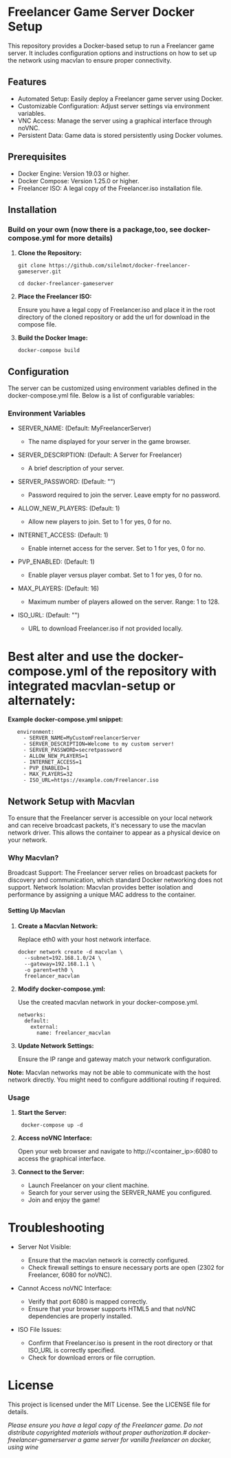 # Freelancer Game Server Docker Setup

This repository provides a Docker-based setup to run a Freelancer game server. It includes configuration options and instructions on how to set up the network using macvlan to ensure proper connectivity.

## Features

- Automated Setup: Easily deploy a Freelancer game server using Docker.
- Customizable Configuration: Adjust server settings via environment variables.
- VNC Access: Manage the server using a graphical interface through noVNC.
- Persistent Data: Game data is stored persistently using Docker volumes.

## Prerequisites

- Docker Engine: Version 19.03 or higher.
- Docker Compose: Version 1.25.0 or higher.
- Freelancer ISO: A legal copy of the Freelancer.iso installation file.

## Installation
### Build on your own (now there is a package,too, see docker-compose.yml for more details)

1. **Clone the Repository:**

       git clone https://github.com/silelmot/docker-freelancer-gameserver.git

       cd docker-freelancer-gameserver

3. **Place the Freelancer ISO:**

   Ensure you have a legal copy of Freelancer.iso and place it in the root directory of the cloned repository or add the url for download in the compose file.

3. **Build the Docker Image:**

       docker-compose build

## Configuration

The server can be customized using environment variables defined in the docker-compose.yml file. Below is a list of configurable variables:
### Environment Variables

- SERVER_NAME: (Default: MyFreelancerServer)
   - The name displayed for your server in the game browser.

- SERVER_DESCRIPTION: (Default: A Server for Freelancer)
   - A brief description of your server.

- SERVER_PASSWORD: (Default: "")
   - Password required to join the server. Leave empty for no password.

- ALLOW_NEW_PLAYERS: (Default: 1)
   - Allow new players to join. Set to 1 for yes, 0 for no.

- INTERNET_ACCESS: (Default: 1)
   - Enable internet access for the server. Set to 1 for yes, 0 for no.

- PVP_ENABLED: (Default: 1)
   - Enable player versus player combat. Set to 1 for yes, 0 for no.

- MAX_PLAYERS: (Default: 16)
   - Maximum number of players allowed on the server. Range: 1 to 128.

- ISO_URL: (Default: "")
   - URL to download Freelancer.iso if not provided locally.


# Best alter and use the docker-compose.yml of the repository with integrated macvlan-setup or alternately:

**Example docker-compose.yml snippet:**

       environment:
         - SERVER_NAME=MyCustomFreelancerServer
         - SERVER_DESCRIPTION=Welcome to my custom server!
         - SERVER_PASSWORD=secretpassword
         - ALLOW_NEW_PLAYERS=1
         - INTERNET_ACCESS=1
         - PVP_ENABLED=1
         - MAX_PLAYERS=32
         - ISO_URL=https://example.com/Freelancer.iso

## Network Setup with Macvlan

To ensure that the Freelancer server is accessible on your local network and can receive broadcast packets, it's necessary to use the macvlan network driver. This allows the container to appear as a physical device on your network.
### Why Macvlan?

Broadcast Support: The Freelancer server relies on broadcast packets for discovery and communication, which standard Docker networking does not support.
Network Isolation: Macvlan provides better isolation and performance by assigning a unique MAC address to the container.

#### Setting Up Macvlan

  1. **Create a Macvlan Network:**

     Replace eth0 with your host network interface.

         docker network create -d macvlan \
           --subnet=192.168.1.0/24 \
           --gateway=192.168.1.1 \
           -o parent=eth0 \
           freelancer_macvlan

  2. **Modify docker-compose.yml:**
    
     Use the created macvlan network in your docker-compose.yml.

         networks:
           default:
             external:
               name: freelancer_macvlan

   3. **Update Network Settings:**
     
      Ensure the IP range and gateway match your network configuration.

**Note:** Macvlan networks may not be able to communicate with the host network directly. You might need to configure additional routing if required.

### Usage

  1. **Start the Server:**

          docker-compose up -d

  2. **Access noVNC Interface:**

     Open your web browser and navigate to http://<container_ip>:6080 to access the graphical interface.

  4. **Connect to the Server:**
     - Launch Freelancer on your client machine.
     - Search for your server using the SERVER_NAME you configured.
     - Join and enjoy the game!

# Troubleshooting

- Server Not Visible:
   - Ensure that the macvlan network is correctly configured.
   - Check firewall settings to ensure necessary ports are open (2302 for Freelancer, 6080 for noVNC).

- Cannot Access noVNC Interface:
    -  Verify that port 6080 is mapped correctly.
    -  Ensure that your browser supports HTML5 and that noVNC dependencies are properly installed.

- ISO File Issues:
    - Confirm that Freelancer.iso is present in the root directory or that ISO_URL is correctly specified.
    - Check for download errors or file corruption.

# License

This project is licensed under the MIT License. See the LICENSE file for details.


*Please ensure you have a legal copy of the Freelancer game. Do not distribute copyrighted materials without proper authorization.# docker-freelancer-gamerserver
a game server for vanilla freelancer on docker, using wine*
